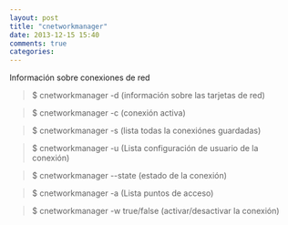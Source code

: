 ```yaml
---
layout: post
title: "cnetworkmanager"
date: 2013-12-15 15:40
comments: true
categories: 
---
```

Información sobre conexiones de red

>$ cnetworkmanager -d (información sobre las tarjetas de red)

>$ cnetworkmanager -c (conexión activa)

>$ cnetworkmanager -s (lista todas la conexiónes guardadas)

>$ cnetworkmanager -u (Lista configuración de usuario de la conexión)

>$ cnetworkmanager --state  (estado de la conexión)

>$ cnetworkmanager -a (Lista puntos de acceso)

>$ cnetworkmanager -w true/false  (activar/desactivar la conexión)


